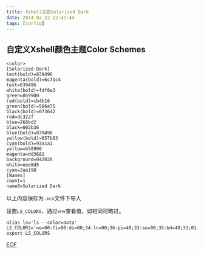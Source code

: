 ```yaml
---
title: Xshell主题Solarized Dark
date: 2014-02-22 22:42:44
tags: [config]
---
```


## 自定义Xshell颜色主题Color Schemes

	<color>
	[Solarized Dark]
	text(bold)=839496
	magenta(bold)=6c71c4
	text=839496
	white(bold)=fdf6e3
	green=859900
	red(bold)=cb4b16
	green(bold)=586e75
	black(bold)=073642
	red=dc322f
	blue=268bd2
	black=002b36
	blue(bold)=839496
	yellow(bold)=657b83
	cyan(bold)=93a1a1
	yellow=b58900
	magenta=dd3682
	background=042028
	white=eee8d5
	cyan=2aa198
	[Names]
	count=1
	name0=Solarized Dark

以上内容保存为`.xcs`文件下导入

设置`LS_COLORS`，通过`env`查看值，如相同可略过。

	alias ls='ls --color=auto'
	LS_COLORS='no=00:fi=00:di=00;34:ln=00;36:pi=40;33:so=00;35:bd=40;33;01:cd=40;33;01:or=01;05;37;41:mi=01;05;37;41:ex=00;32:*.cmd=00;32:*.exe=00;32:*.com=00;32:*.btm=00;32:*.bat=00;32:*.sh=00;32:*.csh=00;32:*.tar=00;31:*.tgz=00;31:*.arj=00;31:*.taz=00;31:*.lzh=00;31:*.zip=00;31:*.z=00;31:*.Z=00;31:*.gz=00;31:*.bz2=00;31:*.bz=00;31:*.tz=00;31:*.rpm=00;31:*.cpio=00;31:*.jpg=00;35:*.gif=00;35:*.bmp=00;35:*.xbm=00;35:*.xpm=00;35:*.png=00;35:*.tif=00;35:'
	export LS_COLORS



<abbr title="End of file">EOF</abbr>
